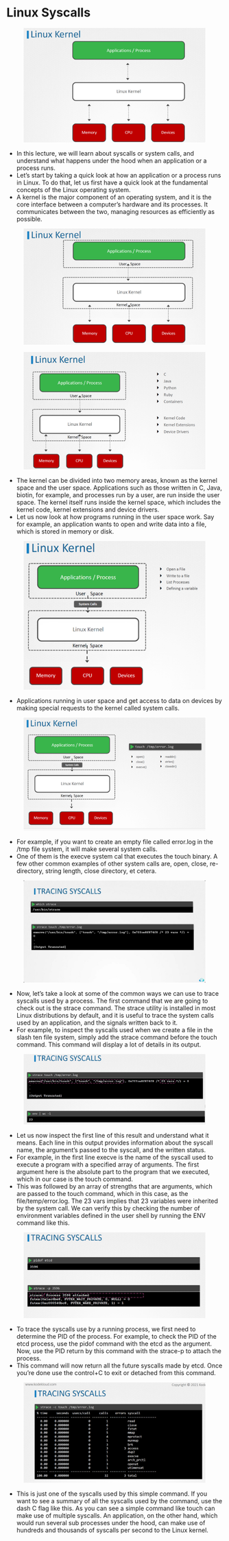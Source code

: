 # Linux Syscalls

<figure><img src="../.gitbook/assets/image (45).png" alt=""><figcaption></figcaption></figure>

* In this lecture, we will learn about syscalls or system calls, and understand what happens under the hood when an application or a process runs.&#x20;
* Let’s start by taking a quick look at how an application or a process runs in Linux. To do that, let us first have a quick look at the fundamental concepts of the Linux operating system.
* &#x20;A kernel is the major component of an operating system, and it is the core interface between a computer’s hardware and its processes. It communicates between the two, managing resources as efficiently as possible.

<figure><img src="../.gitbook/assets/image (1) (1) (1) (1) (1).png" alt=""><figcaption></figcaption></figure>

<figure><img src="../.gitbook/assets/image (2) (1) (1) (1).png" alt=""><figcaption></figcaption></figure>

* The kernel can be divided into two memory areas, known as the kernel space and the user space. Applications such as those written in C, Java, biotin, for example, and processes run by a user, are run inside the user space. The kernel itself runs inside the kernel space, which includes the kernel code, kernel extensions and device drivers.
* Let us now look at how programs running in the user space work. Say for example, an application wants to open and write data into a file, which is stored in memory or disk.

<figure><img src="../.gitbook/assets/image (3) (1) (1) (1).png" alt=""><figcaption></figcaption></figure>

* Applications running in user space and get access to data on devices by making special requests to the kernel called system calls.

<figure><img src="../.gitbook/assets/image (4) (1) (1) (1).png" alt=""><figcaption></figcaption></figure>

* For example, if you want to create an empty file called error.log in the /tmp file system, it will make several system calls.
* One of them is the execve system cal that executes the touch binary. A few other common examples of other system calls are, open, close, re-directory, string length, close directory, et cetera.

<figure><img src="../.gitbook/assets/image (5) (1) (1) (1).png" alt=""><figcaption></figcaption></figure>

* Now, let’s take a look at some of the common ways we can use to trace syscalls used by a process. The first command that we are going to check out is the strace command. The strace utility is installed in most Linux distributions by default, and it is useful to trace the system calls used by an application, and the signals written back to it.&#x20;
* For example, to inspect the syscalls used when we create a file in the slash ten file system, simply add the strace command before the touch command. This command will display a lot of details in its output.

<figure><img src="../.gitbook/assets/image (6) (1) (1) (1).png" alt=""><figcaption></figcaption></figure>

* Let us now inspect the first line of this result and understand what it means. Each line in this output provides information about the syscall name, the argument’s passed to the syscall, and the written status.&#x20;
* For example, in the first line execve is the name of the syscall used to execute a program with a specified array of arguments. The first argument here is the absolute part to the program that we executed, which in our case is the touch command.
* &#x20;This was followed by an array of strengths that are arguments, which are passed to the touch command, which in this case, as the file/temp/error.log. The 23 vars implies that 23 variables were inherited by the system call. We can verify this by checking the number of environment variables defined in the user shell by running the ENV command like this.

<figure><img src="../.gitbook/assets/image (7) (1) (1).png" alt=""><figcaption></figcaption></figure>

* To trace the syscalls use by a running process, we first need to determine the PID of the process. For example, to check the PID of the etcd process, use the pidof command with the etcd as the argument. Now, use the PID return by this command with the strace-p to attach the process.
* This command will now return all the future syscalls made by etcd. Once you’re done use the control+C to exit or detached from this command.

<figure><img src="../.gitbook/assets/image (8) (1) (1).png" alt=""><figcaption></figcaption></figure>

* This is just one of the syscalls used by this simple command. If you want to see a summary of all the syscalls used by the command, use the dash C flag like this. As you can see a simple command like touch can make use of multiple syscalls. An application, on the other hand, which would run several sub processes under the hood, can make use of hundreds and thousands of syscalls per second to the Linux kernel.
